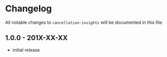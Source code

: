 # Changelog

All notable changes to `cancellation-insights` will be documented in this file

## 1.0.0 - 201X-XX-XX

- initial release
